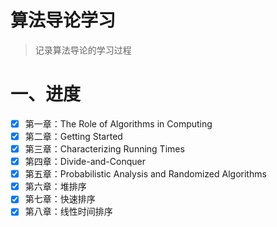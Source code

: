 # 算法导论学习

> 记录算法导论的学习过程

# 一、进度

- [x] 第一章：The Role of Algorithms in Computing
- [x] 第二章：Getting Started
- [x] 第三章：Characterizing Running Times
- [x] 第四章：Divide-and-Conquer
- [x] 第五章：Probabilistic Analysis and Randomized Algorithms
- [x] 第六章：堆排序
- [x] 第七章：快速排序
- [x] 第八章：线性时间排序